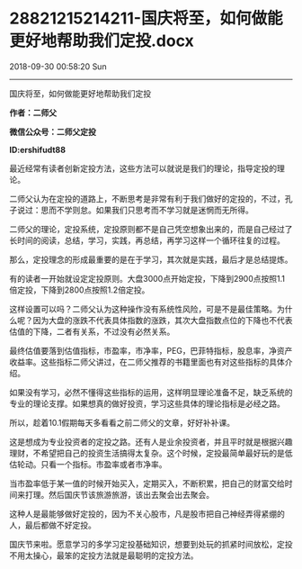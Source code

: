 # 28821215214211-国庆将至，如何做能更好地帮助我们定投.docx

2018-09-30 00:58:20 Sun

----

国庆将至，如何做能更好地帮助我们定投

__作者：二师父__

__微信公众号：二师父定投__

__ID:ershifudt88__

最近经常有读者创新定投方法，这些方法可以就说是我们的理论，指导定投的理论。

二师父认为在定投的道路上，不断思考是非常有利于我们做好的定投的，不过，孔子说过：思而不学则怠。如果我们只思考而不学习就是迷惘而无所得。

二师父的理论，定投系统，定投原则都不是自己凭空想象出来的，而是自己经过了长时间的阅读，总结，学习，实践，再总结，再学习这样一个循环往复的过程。

那么，定投理念的形成最重要的是在于学习，其次就是实践，最后才是总结提炼。

有的读者一开始就设定定投原则。大盘3000点开始定投，下降到2900点按照1\.1倍定投，下降到2800点按照1\.2倍定投。

这样设置可以吗？二师父认为这种操作没有系统性风险，可是不是最佳策略。为什么呢？因为大盘的涨跌不代表具体指数的涨跌，其次大盘指数点位的下降也不代表估值的下降，二者有关系，不过没有必然关系。

最终估值要落到估值指标，市盈率，市净率，PEG，巴菲特指标，股息率，净资产收益率。这些指标二师父讲过，在二师父推荐的书籍里面也有对这些指标的具体介绍。

如果没有学习，必然不懂得这些指标的运用，这样明显理论准备不足，缺乏系统的专业的理论支撑。如果想真的做好投资，学习这些具体的理论指标是必经之路。

所以，趁着10\.1假期每天多看看之前二师父的文章，好好补补课。

这是想成为专业投资者的定投之路。还有人是业余投资者，并且平时就是根据兴趣理财，不希望把自己的投资生活搞得太复杂。这个时候，定投最简单最好玩的是低估轮动。只看一个指标。市盈率或者市净率。

当市盈率低于某一值的时候开始买入，定期买入，不断积累，把自己的财富交给时间来打理。然后国庆节该旅游旅游，该出去聚会出去聚会。

这种人是最能够做好定投的，因为不关心股市，凡是股市把自己神经弄得紧绷的人，最后都做不好定投。

国庆节来啦。愿意学习的多学习定投基础知识，想要到处玩的抓紧时间放松，定投不用太操心，最笨的定投方法就是最聪明的定投方法。

